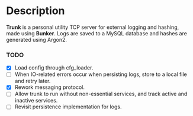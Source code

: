 # Description
**Trunk** is a personal utility TCP server for external logging and hashing, made using **Bunker**. Logs are saved to a MySQL database and hashes are generated using Argon2.


### TODO
- [X] Load config through cfg_loader.
- [ ] When IO-related errors occur when persisting logs, store to a local file and retry later.
- [X] Rework messaging protocol.
- [ ] Allow trunk to run without non-essential services, and track active and inactive services.
- [ ] Revisit persistence implementation for logs.